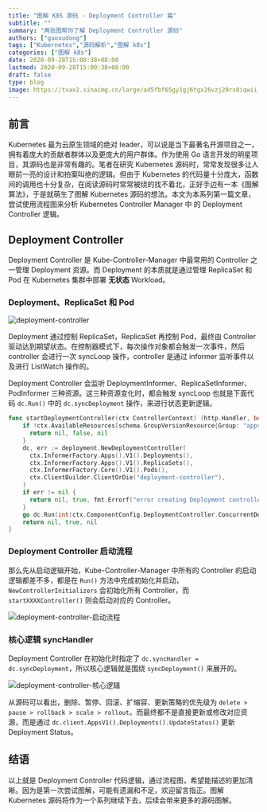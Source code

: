 ```yaml
---
title: "图解 K8S 源码 - Deployment Controller 篇"
subtitle: ""
summary: "两张图帮你了解 Deployment Controller 源码"
authors: ["guoxudong"]
tags: ["Kubernetes","源码解析","图解 k8s"]
categories: ["图解 k8s"]
date: 2020-09-28T15:00:38+08:00
lastmod: 2020-09-28T15:00:38+08:00
draft: false
type: blog
image: https://tvax2.sinaimg.cn/large/ad5fbf65gy1gj6tgx26vzj20rs0iqwii.jpg
---
```

## 前言

Kubernetes 最为云原生领域的绝对 leader，可以说是当下最著名开源项目之一，拥有着庞大的贡献者群体以及更庞大的用户群体。作为使用 Go 语言开发的明星项目，其源码也是非常有趣的。笔者在研究 Kubernetes 源码时，常常发现很多让人眼前一亮的设计和拍案叫绝的逻辑。但由于 Kubernetes 的代码量十分庞大，函数间的调用也十分复杂，在阅读源码时常常被绕的找不着北，正好手边有一本《图解算法》，于是就萌生了图解 Kubernetes 源码的想法。本文为本系列第一篇文章，尝试使用流程图来分析 Kubernetes Controller Manager 中 的 Deployment Controller 逻辑。

## Deployment Controller

Deployment Controller 是 Kube-Controller-Manager 中最常用的 Controller 之一管理 Deployment 资源。而 Deployment 的本质就是通过管理 ReplicaSet 和 Pod 在 Kubernetes 集群中部署 **无状态** Workload。

### Deployment、ReplicaSet 和 Pod

![deployment-controller](https://tvax4.sinaimg.cn/large/ad5fbf65gy1gj6twofn24j20es09s43a.jpg)

Deployment 通过控制 ReplicaSet，ReplicaSet 再控制 Pod，最终由 Controller 驱动达到期望状态。在控制器模式下，每次操作对象都会触发一次事件，然后 controller 会进行一次 syncLoop 操作，controller 是通过 informer 监听事件以及进行 ListWatch 操作的。

Deployment Controller 会监听 DeploymentInformer、ReplicaSetInformer、PodInformer 三种资源。这三种资源变化时，都会触发 syncLoop 也就是下面代码 `dc.Run()` 中的 `dc.syncDeployment` 操作，来进行状态更新逻辑。

```go
func startDeploymentController(ctx ControllerContext) (http.Handler, bool, error) {
    if !ctx.AvailableResources[schema.GroupVersionResource{Group: "apps", Version: "v1", Resource: "deployments"}] {
      return nil, false, nil
    }
    dc, err := deployment.NewDeploymentController(
      ctx.InformerFactory.Apps().V1().Deployments(),
      ctx.InformerFactory.Apps().V1().ReplicaSets(),
      ctx.InformerFactory.Core().V1().Pods(),
      ctx.ClientBuilder.ClientOrDie("deployment-controller"),
    )
    if err != nil {
      return nil, true, fmt.Errorf("error creating Deployment controller: %v", err)
    }
    go dc.Run(int(ctx.ComponentConfig.DeploymentController.ConcurrentDeploymentSyncs), ctx.Stop)
    return nil, true, nil
}
```

### Deployment Controller 启动流程

那么先从启动逻辑开始，Kube-Controller-Manager 中所有的 Controller 的启动逻辑都差不多，都是在 `Run()` 方法中完成初始化并启动，`NewControllerInitializers` 会初始化所有 Controller，而 `startXXXXController()` 则会启动对应的 Controller。

![deployment-controller-启动流程](https://tva3.sinaimg.cn/large/ad5fbf65gy1gj6rw439nrj20mh12o7wh.jpg)

### 核心逻辑 syncHandler

Deployment Controller 在初始化时指定了 `dc.syncHandler = dc.syncDeployment`，所以核心逻辑就是围绕 `syncDeployment()` 来展开的。

![deployment-controller-核心逻辑](https://tvax4.sinaimg.cn/large/ad5fbf65gy1gj6s4tfuynj20my1zq7wi.jpg)

从源码可以看出，删除、暂停、回滚、扩缩容、更新策略的优先级为 `delete > pause > rollback > scale > rollout`。而最终都不是直接更新或修改对应资源，而是通过 `dc.client.AppsV1().Deployments().UpdateStatus()` 更新 Deployment Status。

## 结语

以上就是 Deployment Controller 代码逻辑，通过流程图，希望能描述的更加清晰。因为是第一次尝试图解，可能有遗漏和不足，欢迎留言指正。图解 Kubernetes 源码将作为一个系列继续下去，后续会带来更多的源码图解。
